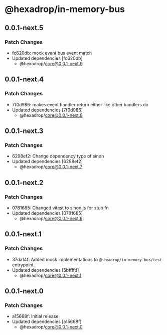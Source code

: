 # @hexadrop/in-memory-bus

## 0.0.1-next.5

### Patch Changes

-   fc620db: mock event bus event match
-   Updated dependencies [fc620db]
    -   @hexadrop/core@0.0.1-next.9

## 0.0.1-next.4

### Patch Changes

-   7f0d986: makes event handler return either like other handlers do
-   Updated dependencies [7f0d986]
    -   @hexadrop/core@0.0.1-next.8

## 0.0.1-next.3

### Patch Changes

-   6298ef2: Change dependency type of sinon
-   Updated dependencies [6298ef2]
    -   @hexadrop/core@0.0.1-next.7

## 0.0.1-next.2

### Patch Changes

-   0781685: Changed vitest to sinon.js for stub fn
-   Updated dependencies [0781685]
    -   @hexadrop/core@0.0.1-next.6

## 0.0.1-next.1

### Patch Changes

-   37da14f: Added mock implementations to `@hexadrop/in-memory-bus/test` entrypoint.
-   Updated dependencies [5bffffd]
    -   @hexadrop/core@0.0.1-next.1

## 0.0.1-next.0

### Patch Changes

-   a15668f: Initial release
-   Updated dependencies [a15668f]
    -   @hexadrop/core@0.0.1-next.0
